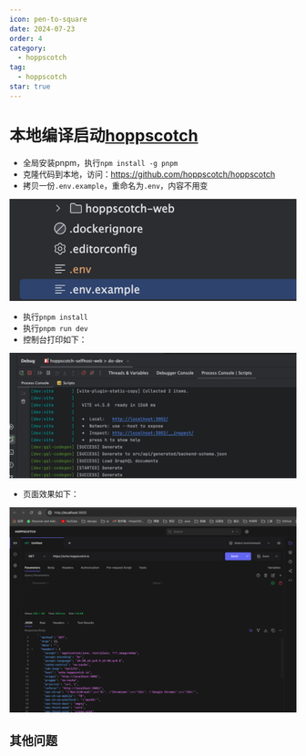 ```yaml
---
icon: pen-to-square
date: 2024-07-23
order: 4
category:
  - hoppscotch
tag:
  - hoppscotch
star: true
---
```


# 本地编译启动[hoppscotch](https://github.com/hoppscotch/hoppscotch)

- 全局安装pnpm，执行`npm install -g pnpm`
- 克隆代码到本地，访问：https://github.com/hoppscotch/hoppscotch
- 拷贝一份`.env.example`，重命名为`.env`，内容不用变

![image-20240718234744475](images/image-20240718234744475.png)

- 执行`pnpm install`
- 执行`pnpm run dev`
- 控制台打印如下：

![image-20240718234940605](images/image-20240718234940605.png)

- 页面效果如下：

![image-20240718234959020](images/image-20240718234959020.png)



## 其他问题

